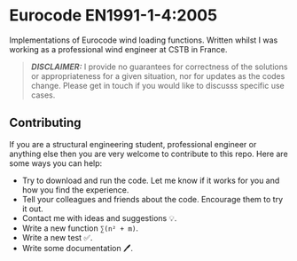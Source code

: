 # Eurocode EN1991-1-4:2005

Implementations of Eurocode wind loading functions. Written whilst I was working as a professional 
wind engineer at CSTB in France.

> **_DISCLAIMER:_**  I provide no guarantees for correctness of the solutions or appropriateness 
for a given situation, nor for updates as the codes change.  Please get in touch if you would 
like to discusss specific use cases.

## Contributing

If you are a structural engineering student, professional engineer or anything else then you are
very welcome to contribute to this repo. Here are some ways you can help:

- Try to download and run the code. Let me know if it works for you and how you find the experience.
- Tell your colleagues and friends about the code. Encourage them to try it out.
- Contact me with ideas and suggestions 💡.
- Write a new function `∑(n² + m)`.
- Write a new test ✅.
- Write some documentation 🖊️.
